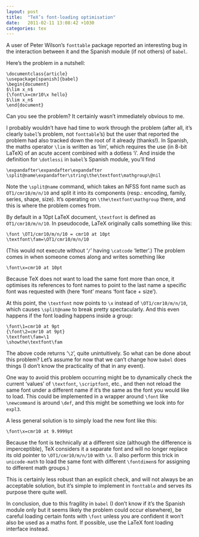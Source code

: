 ```yaml
---
layout: post
title:  "TeX’s font-loading optimisation"
date:   2011-02-11 13:08:42 +1030
categories: tex
---
```


<p>A user of Peter Wilson’s <code>fonttable</code> package reported an interesting bug in the interaction between it and the Spanish module (if not others) of <code>babel</code>.</p>

<p>Here’s the problem in a nutshell:</p>

<pre><code>\documentclass{article}
\usepackage[spanish]{babel}
\begin{document}
$\lim x_n$
{\font\x=cmr10\x hello}
$\lim x_n$
\end{document}
</code></pre>

<p>Can you see the problem? It certainly wasn’t immediately obvious to me.</p>

<p>I probably wouldn’t have had time to work through the problem (after all, it’s clearly <code>babel</code>’s problem, not <code>fonttable</code>’s) but the user that reported the problem had also tracked down the root of it already (thanks!). In Spanish, the maths operator <code>\lim</code> is written as ‘lím’, which requires the use (in 8-bit LaTeX) of an acute accent combined with a dotless ‘i’. And inside the definition for <code>\dotlessi</code> in <code>babel</code>’s Spanish module, you’ll find</p>

<pre><code>\expandafter\expandafter\expandafter
\split@name\expandafter\string\the\textfont\mathgroup\@nil
</code></pre>

<p>Note the <code>\split@name</code> command, which  takes an NFSS font name such as <code>OT1/cmr10/m/n/10</code> and split it into its components (resp.: encoding, family, series, shape, size). It’s operating on <code>\the\textfont\mathgroup</code> there, and this is where the problem comes from.</p>

<p>By default in a 10pt LaTeX document, <code>\textfont</code> is defined as <code>OT1/cmr10/m/n/10</code>.
In pseudocode, LaTeX originally calls something like this:</p>

<pre><code>\font \OT1/cmr10/m/n/10 = cmr10 at 10pt
\textfont\fam=\OT1/cmr10/m/n/10
</code></pre>

<p>(This would not execute without ‘<code>/</code>’ having <code>\catcode</code> ‘letter’.) The problem comes in when someone comes along and writes something like</p>

<pre><code>\font\x=cmr10 at 10pt
</code></pre>

<p>Because TeX does not want to load the same font more than once, it optimises its references to font names to point to the last name a specific font was requested with (here ‘font’ means ‘font face + size’).</p>

<p>At this point, the <code>\textfont</code> now points to <code>\x</code> instead of <code>\OT1/cmr10/m/n/10</code>, which causes <code>\split@name</code> to break pretty spectacularly. And this even happens if the font loading happens inside a group:</p>

<pre><code>\font\1=cmr10 at 9pt
{\font\2=cmr10 at 9pt}
\textfont\fam=\1
\showthe\textfont\fam
</code></pre>

<p>The above code returns ‘<code>\2</code>’, quite unintuitively. So what can be done about this problem? Let’s assume for now that we can’t change how <code>babel</code> does things (I don’t know the practicality of that in any event).</p>

<p>One way to avoid this problem occurring might be to dynamically check the current ‘values’ of <code>\textfont</code>, <code>\scriptfont</code>, etc., and then not reload the same font under a different name if it’s the same as the font you would like to load. This could be implemented in a wrapper around <code>\font</code> like <code>\newcommand</code> is around <code>\def</code>, and this might be something we look into for <code>expl3</code>.</p>

<p>A less general solution is to simply load the new font like this:</p>

<pre><code>\font\x=cmr10 at 9.9999pt
</code></pre>

<p>Because the font is technically at a different size (although the difference is imperceptible), TeX considers it a separate font and will no longer replace its old pointer to <code>\OT1/cmr10/m/n/10</code> with <code>\x</code>. (I also perform this trick in <code>unicode-math</code> to load the same font with different <code>\fontdimen</code>s for assigning to different math groups.)</p>

<p>This is certainly less robust than an explicit check, and will not always be an acceptable solution, but it’s simple to implement in <code>fonttable</code> and serves its purpose there quite well.</p>

<p>In conclusion, due to this fragility in <code>babel</code> (I don&rsquo;t know if it&rsquo;s the Spanish module only but it seems likely the problem could occur elsewhere), be careful loading certain fonts with <code>\font</code> unless you are confident it won’t also be used as a maths font. If possible, use the LaTeX font loading interface instead.</p>
